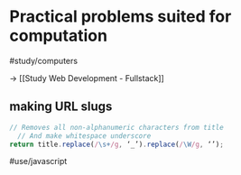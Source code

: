 # Practical problems suited for computation
#study/computers

-> [[Study Web Development - Fullstack]]

## making URL slugs
```javascript
// Removes all non-alphanumeric characters from title
  // And make whitespace underscore
return title.replace(/\s+/g, ‘_’).replace(/\W/g, ‘’);
```

#use/javascript